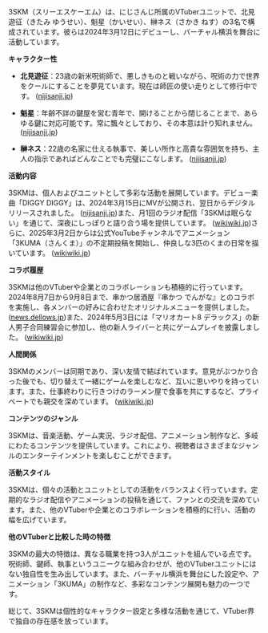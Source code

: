3SKM（スリーエスケーエム）は、にじさんじ所属のVTuberユニットで、北見遊征（きたみ ゆうせい）、魁星（かいせい）、榊ネス（さかき ねす）の3名で構成されています。彼らは2024年3月12日にデビューし、バーチャル横浜を舞台に活動しています。

**キャラクター性**

- **北見遊征**：23歳の新米呪術師で、悪しきものと戦いながら、呪術の力で世界をクールにすることを夢見ています。現在は師匠の使い走りとして修行中です。 ([nijisanji.jp](https://www.nijisanji.jp/news/yu5vb-sln-8?utm_source=openai))

- **魁星**：年齢不詳の鍵屋を営む青年で、開けることから閉じることまで、あらゆる鍵に対応可能です。常に飄々としており、その本意は計り知れません。 ([nijisanji.jp](https://www.nijisanji.jp/news/yu5vb-sln-8?utm_source=openai))

- **榊ネス**：22歳の名家に仕える執事で、美しい所作と高貴な雰囲気を持ち、主人の指示であればどんなことでも完璧にこなします。 ([nijisanji.jp](https://www.nijisanji.jp/news/yu5vb-sln-8?utm_source=openai))

**活動内容**

3SKMは、個人およびユニットとして多彩な活動を展開しています。デビュー楽曲「DIGGY DIGGY」は、2024年3月15日にMVが公開され、翌日からデジタルリリースされました。 ([nijisanji.jp](https://www.nijisanji.jp/news/yu5vb-sln-8?utm_source=openai))また、月1回のラジオ配信「3SKMは眠らない」を通じて、深夜にしっぽりと語り合う場を提供しています。 ([wikiwiki.jp](https://wikiwiki.jp/nijisanji/3SKM?utm_source=openai))さらに、2025年3月2日からは公式YouTubeチャンネルでアニメーション「3KUMA（さんくま）」の不定期投稿を開始し、仲良しな3匹のくまの日常を描いています。 ([wikiwiki.jp](https://wikiwiki.jp/nijisanji/3SKM?utm_source=openai))

**コラボ履歴**

3SKMは他のVTuberや企業とのコラボレーションも積極的に行っています。2024年8月7日から9月8日まで、串かつ居酒屋『串かつ でんがな』とのコラボを実施し、各メンバーの好みに合わせたオリジナルメニューを提供しました。 ([news.dellows.jp](https://news.dellows.jp/29278/?utm_source=openai))また、2024年5月3日には「マリオカート8 デラックス」の新人男子合同練習会に参加し、他の新人ライバーと共にゲームプレイを披露しました。 ([wikiwiki.jp](https://wikiwiki.jp/nijisanji/3SKM?utm_source=openai))

**人間関係**

3SKMのメンバーは同期であり、深い友情で結ばれています。意見がぶつかり合った後でも、切り替えて一緒にゲームを楽しむなど、互いに思いやりを持っています。また、仕事終わりに行きつけのラーメン屋で食事を共にするなど、プライベートでも親交を深めています。 ([wikiwiki.jp](https://wikiwiki.jp/nijisanji/3SKM?utm_source=openai))

**コンテンツのジャンル**

3SKMは、音楽活動、ゲーム実況、ラジオ配信、アニメーション制作など、多岐にわたるコンテンツを提供しています。これにより、視聴者はさまざまなジャンルのエンターテインメントを楽しむことができます。

**活動スタイル**

3SKMは、個々の活動とユニットとしての活動をバランスよく行っています。定期的なラジオ配信やアニメーションの投稿を通じて、ファンとの交流を深めています。また、他のVTuberや企業とのコラボレーションを積極的に行い、活動の幅を広げています。

**他のVTuberと比較した時の特徴**

3SKMの最大の特徴は、異なる職業を持つ3人がユニットを組んでいる点です。呪術師、鍵師、執事というユニークな組み合わせが、他のVTuberユニットにはない独自性を生み出しています。また、バーチャル横浜を舞台にした設定や、アニメーション「3KUMA」の制作など、多彩なコンテンツ展開も魅力の一つです。

総じて、3SKMは個性的なキャラクター設定と多様な活動を通じて、VTuber界で独自の存在感を放っています。 